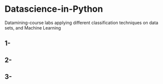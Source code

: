 # Datascience-in-Python
Datamining-course labs applying different classification techniques on data sets, and Machine Learning

## 1-


## 2- 


## 3-

